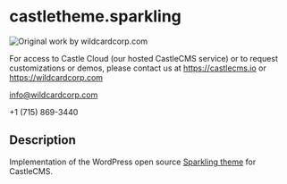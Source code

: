 # castletheme.sparkling

![Original work by wildcardcorp.com](https://www.wildcardcorp.com/logo.png)

For access to Castle Cloud (our hosted CastleCMS service) or to request customizations or demos, please contact us at https://castlecms.io or https://wildcardcorp.com

info@wildcardcorp.com

+1 (715) 869-3440


## Description

Implementation of the WordPress open source [Sparkling theme](https://wordpress.org/themes/sparkling/)
for CastleCMS.
